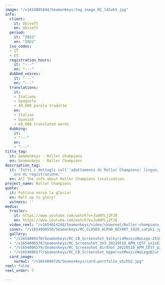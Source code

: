 ```yaml
---
image: "/v1654005844/Seamonkeys/tag_image_RC_l42uh5.jpg"
info:
  client:
    it: Ubisoft
    en: Ubisoft
  period:
    it: "2022"
    en: "2022"
  iso_codes:
  - IT
  - ES
  registration_hours:
    it: "---"
    en: "---"
  dubbed_voices:
    it: "---"
    en: "---"
  translations:
    it:
    - Italiano
    - Spagnolo
    - 40.000 parole tradotte
    en:
    - Italian
    - Spanish
    - 40,000 translated words
  dubbing:
    it:
    - "---"
    en:
    - "---"
title_tag:
  it: Seamonkeys - Roller Champions
  en: Seamonkeys - Roller Champions
description_tag:
  it: 'Tutti i dettagli sull''adattamento di Roller Champions: lingue, parole, voci,
    ore di registrazione.'
  en: All the info about Roller Champions localization.
project_name: Roller Champions
quote:
  it: Pattina verso la gloria!
  en: Roll up to glory!
  witness: ''
media:
  trailer:
    it: https://www.youtube.com/watch?v=JubNYLj2FJ8
    en: https://www.youtube.com/watch?v=JubNYLj2FJ8
  video_reel: "/v1654014268/Seamonkeys/video/showreel/Roller-champions_nykhr2.mp4"
  cover: "/v1654006550/Seamonkeys/RC_CLOSED_ALPHA_KEYART_1920_catyki.jpg"
  gallery:
  - "/v1654006578/Seamonkeys/RC_CB_Screenshot_ValkyrieMexicoNoLogo-25102260118faa0f5b43.72319306_e6rz4o.png"
  - "/v1654006578/Seamonkeys/RC_Screenshot_3V3_20220518_6PM_CEST_yx2z63.png"
  - "/v1654006579/Seamonkeys/RC_Screenshot_AirShot_20220518_6PM_CEST_pzh2gk.png"
  - "/v1654006577/Seamonkeys/RC_CB_Screenshot_UppercutMexicoNoLogoBlur-25102260118fab600a56.69954836_uzaggo.png"
  card_image:
    normal: "/v1654006728/Seamonkeys/card-portfolio_u5ihh2.jpg"
reel: false
reel_order: 7

---
```

